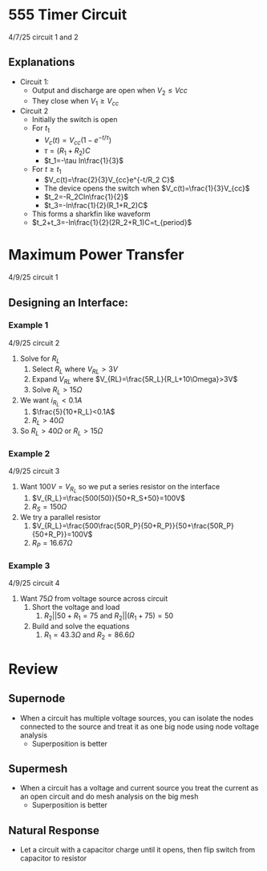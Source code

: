 # 555 Timer Circuit
4/7/25 circuit 1 and 2
## Explanations
* Circuit 1:
	* Output and discharge are open when $V_2\le V{cc}$
	* They close when $V_1\ge V_{cc}$
* Circuit 2
	* Initially the switch is open
	* For $t_1$
		* $V_c(t)=V_{cc}(1-e^{-t/\tau})$
		* $\tau=(R_1+R_2)C$
		* $t_1=-\tau ln\frac{1}{3}$ 
	* For $t \ge t_1$
		* $V_c(t)=\frac{2}{3}V_{cc}e^{-t/R_2 C}$ 
		* The device opens the switch when $V_c(t)=\frac{1}{3}V_{cc}$
		* $t_2=-R_2Cln\frac{1}{2}$
		* $t_3=-ln\frac{1}{2}(R_1+R_2)C$
	* This forms a sharkfin like waveform
	* $t_2+t_3=-ln\frac{1}{2}(2R_2+R_1)C=t_{period}$ 
# Maximum Power Transfer
4/9/25 circuit 1
## Designing an Interface:
### Example 1
4/9/25 circuit 2
1. Solve for $R_L$
	1. Select $R_L$ where $V_{RL}>3V$
	2. Expand $V_{RL}$ where $V_{RL}=\frac{5R_L}{R_L+10\Omega}>3V$
	3. Solve $R_L>15\Omega$
2.  We want $i_{R_L} < 0.1A$
	1. $\frac{5}{10+R_L}<0.1A$
	2. $R_L>40\Omega$
3. So $R_L>40\Omega$ or $R_L>15\Omega$
### Example 2
4/9/25 circuit 3
1. Want $100V=V_{R_L}$ so we put a series resistor on the interface
	1. $V_{R_L}=\frac{500(50)}{50+R_S+50}=100V$
	2. $R_S=150\Omega$
2. We try a parallel resistor
	1. $V_{R_L}=\frac{500\frac{50R_P}{50+R_P}}{50+\frac{50R_P}{50+R_P}}=100V$
	2. $R_P=16.67\Omega$
### Example 3
4/9/25 circuit 4
1. Want $75\Omega$ from voltage source across circuit
	1. Short the voltage and load
		1. $R_2||50+R_1=75$ and $R_2||(R_1+75)=50$
	2. Build and solve the equations
		1. $R_1 = 43.3\Omega$ and $R_2=86.6\Omega$
# Review
## Supernode
* When a circuit has multiple voltage sources, you can isolate the nodes connected to the source and treat it as one big node using node voltage analysis
	* Superposition is better
## Supermesh
* When a circuit has a voltage and current source you treat the current as an open circuit and do mesh analysis on the big mesh
	* Superposition is better
## Natural Response
* Let a circuit with a capacitor charge until it opens, then flip switch from capacitor to resistor